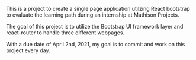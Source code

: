 This is a project to create a single page application utilzing React bootstrap to evaluate the learning path during an internship at Mathison Projects.

The goal of this project is to utilize the Bootstrap UI framework layer and react-router to handle three different webpages.

With a due date of April 2nd, 2021, my goal is to commit and work on this project every day.